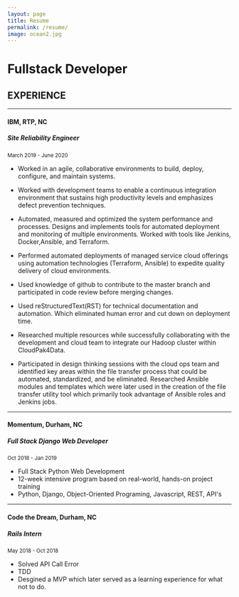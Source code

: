 ```yaml
---
layout: page
title: Resume
permalink: /resume/
image: ocean2.jpg
---
```


# Fullstack Developer
## EXPERIENCE
---

#### IBM, RTP, NC
##### Site Reliability Engineer 

<small>March 2019 - June 2020</small>


* Worked in an agile, collaborative environments to build, deploy, configure, and maintain systems.

* Worked with development teams to enable a continuous integration environment that sustains high productivity levels and emphasizes defect prevention techniques.

*  Automated, measured and optimized the system performance and processes. Designs and implements tools for automated deployment and monitoring of multiple environments. Worked with tools like Jenkins, Docker,Ansible, and Terraform.

* Performed automated deployments of managed service cloud offerings using automation technologies (Terraform, Ansible) to expedite quality delivery of cloud environments.

* Used knowledge of github to contribute to the master branch and participated in code review before merging changes. 

* Used reStructuredText(RST) for technical documentation and automation. Which eliminated human error and cut down on deployment time. 

* Researched multiple resources while successfully collaborating with the development and cloud team to integrate our Hadoop cluster within CloudPak4Data.

* Participated in design thinking sessions with the cloud ops team and identified key areas within the file transfer process that could be automated, standardized, and be eliminated. Researched Ansible modules and templates which were later  used in the creation of the file transfer utility tool which primarily took advantage of Ansible roles and Jenkins jobs.

---

#### Momentum, Durham, NC
##### Full Stack Django Web Developer

<small>Oct 2018 - Jan 2019</small>

* Full Stack Python Web Development
* 12-week intensive program based on real-world, hands-on project training
* Python, Django, Object-Oriented Programing, Javascript, REST, API's

---

#### Code the Dream, Durham, NC
##### Rails Intern

<small>May 2018 - Oct 2018</small>

* Solved API Call Error
* TDD 
* Desgined a MVP which later served as a learning experience for what not to do. 

